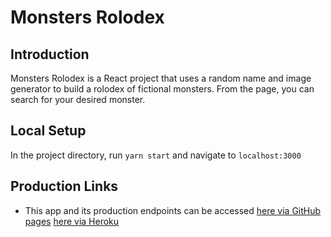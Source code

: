 # Monsters Rolodex

## Introduction
Monsters Rolodex is a React project that uses a random name and image generator to build a rolodex of fictional monsters. From the page, you can search for your desired monster.

## Local Setup
In the project directory, run `yarn start` and navigate to `localhost:3000`

## Production Links
- This app and its production endpoints can be accessed [here via GitHub pages]() [here via Heroku](https://whispering-citadel-06941.herokuapp.com/)
